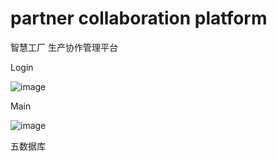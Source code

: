 # partner collaboration platform
智慧工厂 生产协作管理平台

Login

![image](https://github.com/yigeyanse/PACS/blob/master/PACS/login_pacs.png)

Main

![image](https://github.com/yigeyanse/PACS/blob/master/PACS/main_toner.png)

五数据库
